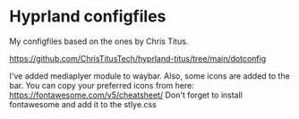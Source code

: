 # Hyprland configfiles
My configfiles based on the ones by Chris Titus.

https://github.com/ChrisTitusTech/hyprland-titus/tree/main/dotconfig

I've added mediaplyer module to waybar. Also, some icons are added to the bar. 
You can copy your preferred icons from here: https://fontawesome.com/v5/cheatsheet/
Don't forget to install fontawesome and add it to the stlye.css





